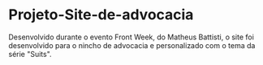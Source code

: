# Projeto-Site-de-advocacia
Desenvolvido durante o evento Front Week, do Matheus Battisti, o site foi desenvolvido para o nincho de advocacia e personalizado com o tema da série "Suits".

